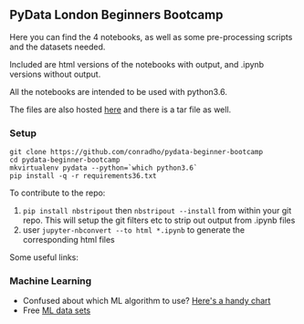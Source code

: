 ## PyData London Beginners Bootcamp

Here you can find the 4 notebooks, as well as some pre-processing scripts and the datasets needed.

Included are html versions of the notebooks with output, and .ipynb versions without output.

All the notebooks are intended to be used with python3.6.

The files are also hosted [here](https://conrad.pythonanywhere.com/pydata/) and there is a tar file as well.


### Setup

    git clone https://github.com/conradho/pydata-beginner-bootcamp
    cd pydata-beginner-bootcamp
    mkvirtualenv pydata --python=`which python3.6`
    pip install -q -r requirements36.txt

To contribute to the repo:
1. `pip install nbstripout` then `nbstripout --install` from within your git repo. This will setup the git filters etc to strip out output from .ipynb files
2. user `jupyter-nbconvert --to html *.ipynb` to generate the corresponding html files


Some useful links:

### Machine Learning
- Confused about which ML algorithm to use? [Here's a handy chart](http://scikit-learn.org/stable/tutorial/machine_learning_map/)
- Free [ML data sets](http://archive.ics.uci.edu/ml/)
